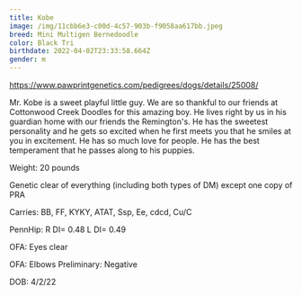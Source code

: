 ```yaml
---
title: Kobe
image: /img/11cbb6e3-c00d-4c57-903b-f9058aa617bb.jpeg
breed: Mini Multigen Bernedoodle
color: Black Tri
birthdate: 2022-04-02T23:33:58.664Z
gender: m
---
```

<https://www.pawprintgenetics.com/pedigrees/dogs/details/25008/>

Mr. Kobe is a sweet playful little guy. We are so thankful to our friends at Cottonwood Creek Doodles for this amazing boy. He lives right by us in his guardian home with our friends the Remington's. He has the sweetest personality and he gets so excited when he first meets you that he smiles at you in excitement. He has so much love for people. He has the best temperament that he passes along to his puppies.

W﻿eight: 20 pounds

G﻿enetic clear of everything (including both types of DM) except one copy of PRA

C﻿arries: BB, FF, KYKY, ATAT, Ssp, Ee, cdcd, Cu/C

P﻿ennHip: R DI= 0.48 L DI= 0.49

O﻿FA: Eyes clear

O﻿FA: Elbows Preliminary: Negative

D﻿OB: 4/2/22